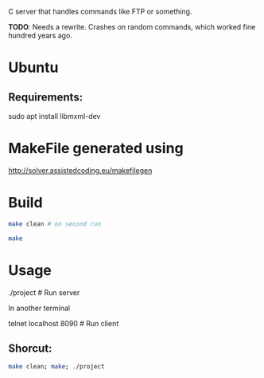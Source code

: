 C server that handles commands like FTP or something.

**TODO**: Needs a rewrite.
Crashes on random commands, which worked fine hundred years ago.

# Ubuntu

## Requirements:
sudo apt install libmxml-dev


# MakeFile generated using
http://solver.assistedcoding.eu/makefilegen

# Build

```bash
make clean # on second run

make
```

# Usage

./project # Run server

In another terminal

telnet localhost 8090 # Run client


## Shorcut:

```bash 
make clean; make; ./project
```
